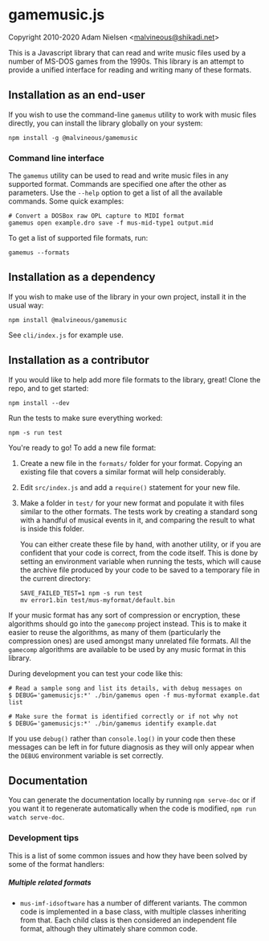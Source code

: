 # gamemusic.js
Copyright 2010-2020 Adam Nielsen <<malvineous@shikadi.net>>  

This is a Javascript library that can read and write music files used by a
number of MS-DOS games from the 1990s.  This library is an attempt to provide
a unified interface for reading and writing many of these formats.

## Installation as an end-user

If you wish to use the command-line `gamemus` utility to work with music files
directly, you can install the library globally on your system:

    npm install -g @malvineous/gamemusic

### Command line interface

The `gamemus` utility can be used to read and write music files in any
supported format.  Commands are specified one after the other as parameters.
Use the `--help` option to get a list of all the available commands.  Some
quick examples:

    # Convert a DOSBox raw OPL capture to MIDI format
    gamemus open example.dro save -f mus-mid-type1 output.mid

To get a list of supported file formats, run:

    gamemus --formats

## Installation as a dependency

If you wish to make use of the library in your own project, install it
in the usual way:

    npm install @malvineous/gamemusic

See `cli/index.js` for example use.

## Installation as a contributor

If you would like to help add more file formats to the library, great!  Clone
the repo, and to get started:

    npm install --dev

Run the tests to make sure everything worked:

    npm -s run test

You're ready to go!  To add a new file format:

 1. Create a new file in the `formats/` folder for your format.
    Copying an existing file that covers a similar format will help
    considerably.
    
 2. Edit `src/index.js` and add a `require()` statement for your new file.
    
 3. Make a folder in `test/` for your new format and populate it with
    files similar to the other formats.  The tests work by creating
    a standard song with a handful of musical events in it, and comparing the
    result to what is inside this folder.
    
    You can either create these file by hand, with another utility, or if
    you are confident that your code is correct, from the code itself.  This is
    done by setting an environment variable when running the tests, which will
    cause the archive file produced by your code to be saved to a temporary
    file in the current directory:
    
        SAVE_FAILED_TEST=1 npm -s run test
        mv error1.bin test/mus-myformat/default.bin

If your music format has any sort of compression or encryption, these
algorithms should go into the `gamecomp` project instead.  This is to make it
easier to reuse the algorithms, as many of them (particularly the compression
ones) are used amongst many unrelated file formats.  All the `gamecomp`
algorithms are available to be used by any music format in this library.

During development you can test your code like this:

    # Read a sample song and list its details, with debug messages on
    $ DEBUG='gamemusicjs:*' ./bin/gamemus open -f mus-myformat example.dat list

    # Make sure the format is identified correctly or if not why not
    $ DEBUG='gamemusicjs:*' ./bin/gamemus identify example.dat

If you use `debug()` rather than `console.log()` in your code then these
messages can be left in for future diagnosis as they will only appear when the
`DEBUG` environment variable is set correctly.

## Documentation

You can generate the documentation locally by running `npm serve-doc` or if you
want it to regenerate automatically when the code is modified,
`npm run watch serve-doc`.

### Development tips

This is a list of some common issues and how they have been solved by some of
the format handlers:

##### Multiple related formats

* `mus-imf-idsoftware` has a number of different variants.  The common code is
  implemented in a base class, with multiple classes inheriting from that.
  Each child class is then considered an independent file format, although they
  ultimately share common code.

